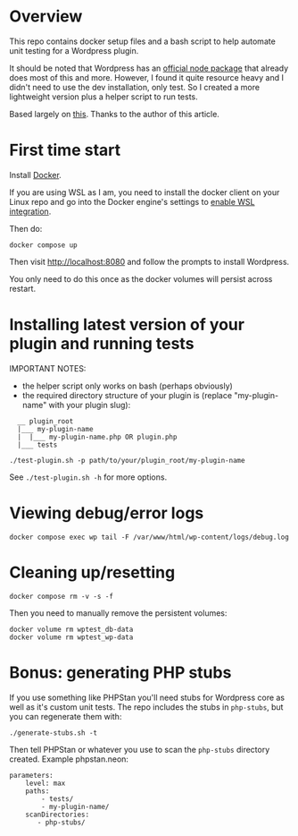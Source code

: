 # Overview

This repo contains docker setup files and a bash script to help automate unit
testing for a Wordpress plugin.

It should be noted that Wordpress has an
[official node package](https://www.npmjs.com/package/@wordpress/env) that
already does most of this and more. However, I found it quite resource heavy and
I didn't need to use the dev installation, only test. So I created a more
lightweight version plus a helper script to run tests.

Based largely on
[this](https://marioyepes.com/blog/wordpress-plugin-tdd-with-docker-phpunit/).
Thanks to the author of this article.

# First time start

Install [Docker](https://docs.docker.com/engine/install/).

If you are using WSL as I am, you need to install the docker client on your
Linux repo and go into the Docker engine's settings to
[enable WSL integration](https://docs.docker.com/desktop/wsl/).

Then do:

```
docker compose up
```

Then visit [http://localhost:8080](http://localhost:8080) and follow the prompts
to install Wordpress.

You only need to do this once as the docker volumes will persist across restart.

# Installing latest version of your plugin and running tests

IMPORTANT NOTES:
- the helper script only works on bash (perhaps obviously)
- the required directory structure of your plugin is (replace "my-plugin-name"
  with your plugin slug):
```
  __ plugin_root
  |___ my-plugin-name
  |  |___ my-plugin-name.php OR plugin.php
  |___ tests
```

```
./test-plugin.sh -p path/to/your/plugin_root/my-plugin-name
```

See `./test-plugin.sh -h` for more options.

# Viewing debug/error logs

```
docker compose exec wp tail -F /var/www/html/wp-content/logs/debug.log
```

# Cleaning up/resetting

```
docker compose rm -v -s -f
```

Then you need to manually remove the persistent volumes:

```
docker volume rm wptest_db-data
docker volume rm wptest_wp-data
```

# Bonus: generating PHP stubs

If you use something like PHPStan you'll need stubs for Wordpress core as well
as it's custom unit tests. The repo includes the stubs in `php-stubs`, but you
can regenerate them with:

```
./generate-stubs.sh -t
```

Then tell PHPStan or whatever you use to scan the `php-stubs` directory created.
Example phpstan.neon:

```
parameters:
    level: max
    paths:
        - tests/
        - my-plugin-name/
    scanDirectories:
       - php-stubs/
```
